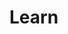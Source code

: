 # Learn

<Subject :subject="{ path: '/blog/posts/learn-js-through-testing/', image: '/posts/javascript.png', title: 'Learn JavaScript Through Testing', description: 'Join me as we learn JavaScript by testing the language itself!'  }" />


<MailChimpPopup />